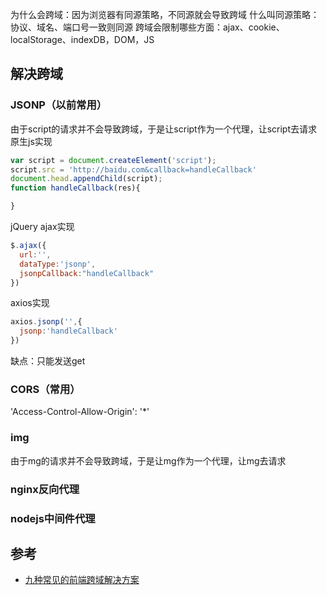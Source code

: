 为什么会跨域：因为浏览器有同源策略，不同源就会导致跨域
什么叫同源策略：协议、域名、端口号一致则同源
跨域会限制哪些方面：ajax、cookie、localStorage、indexDB，DOM，JS
## 解决跨域
### JSONP（以前常用）
由于script的请求并不会导致跨域，于是让script作为一个代理，让script去请求
原生js实现
```js
var script = document.createElement('script');
script.src = 'http://baidu.com&callback=handleCallback'
document.head.appendChild(script);
function handleCallback(res){

}
```
jQuery ajax实现
```js
$.ajax({
  url:'',
  dataType:'jsonp',
  jsonpCallback:"handleCallback"
})
```
axios实现
```js
axios.jsonp('',{
  jsonp:'handleCallback'
})
```
缺点：只能发送get
### CORS（常用）
'Access-Control-Allow-Origin': '*'
### img
由于mg的请求并不会导致跨域，于是让mg作为一个代理，让mg去请求
### nginx反向代理
### nodejs中间件代理
## 参考
- [九种常见的前端跨域解决方案](https://juejin.cn/post/7038260998704201758?searchId=2023091014475240C27E441D3D1A2A99FA)